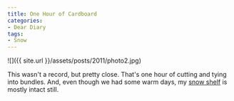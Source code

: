 ```yaml
---
title: One Hour of Cardboard
categories:
- Dear Diary
tags:
- Snow
---
```


![]({{ site.url }}/assets/posts/2011/photo2.jpg)
  



This wasn't a record, but pretty close. That's one hour of cutting and tying into bundles.
And, even though we had some warm days, my [snow shelf](/thingelstad/snow-shelf) is mostly intact still.
